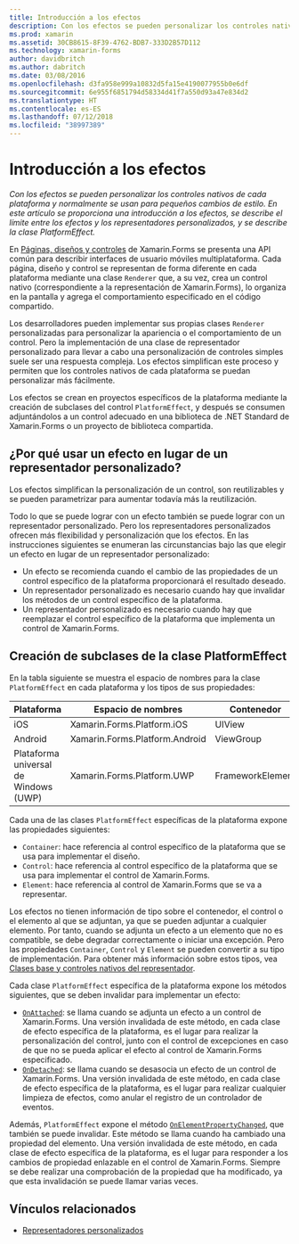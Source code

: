 ```yaml
---
title: Introducción a los efectos
description: Con los efectos se pueden personalizar los controles nativos de cada plataforma y normalmente se usan para pequeños cambios de estilo. En este artículo se proporciona una introducción a los efectos, se describe el límite entre los efectos y los representadores personalizados, y se describe la clase PlatformEffect.
ms.prod: xamarin
ms.assetid: 30CB8615-8F39-4762-BDB7-333D2B57D112
ms.technology: xamarin-forms
author: davidbritch
ms.author: dabritch
ms.date: 03/08/2016
ms.openlocfilehash: d3fa958e999a10832d5fa15e4190077955b0e6df
ms.sourcegitcommit: 6e955f6851794d58334d41f7a550d93a47e834d2
ms.translationtype: HT
ms.contentlocale: es-ES
ms.lasthandoff: 07/12/2018
ms.locfileid: "38997389"
---
```

# <a name="introduction-to-effects"></a>Introducción a los efectos

_Con los efectos se pueden personalizar los controles nativos de cada plataforma y normalmente se usan para pequeños cambios de estilo. En este artículo se proporciona una introducción a los efectos, se describe el límite entre los efectos y los representadores personalizados, y se describe la clase PlatformEffect._

En [Páginas, diseños y controles](~/xamarin-forms/user-interface/controls/index.md) de Xamarin.Forms se presenta una API común para describir interfaces de usuario móviles multiplataforma. Cada página, diseño y control se representan de forma diferente en cada plataforma mediante una clase `Renderer` que, a su vez, crea un control nativo (correspondiente a la representación de Xamarin.Forms), lo organiza en la pantalla y agrega el comportamiento especificado en el código compartido.

Los desarrolladores pueden implementar sus propias clases `Renderer` personalizadas para personalizar la apariencia o el comportamiento de un control. Pero la implementación de una clase de representador personalizado para llevar a cabo una personalización de controles simples suele ser una respuesta compleja. Los efectos simplifican este proceso y permiten que los controles nativos de cada plataforma se puedan personalizar más fácilmente.

Los efectos se crean en proyectos específicos de la plataforma mediante la creación de subclases del control `PlatformEffect`, y después se consumen adjuntándolos a un control adecuado en una biblioteca de .NET Standard de Xamarin.Forms o un proyecto de biblioteca compartida.

## <a name="why-use-an-effect-over-a-custom-renderer"></a>¿Por qué usar un efecto en lugar de un representador personalizado?

Los efectos simplifican la personalización de un control, son reutilizables y se pueden parametrizar para aumentar todavía más la reutilización.

Todo lo que se puede lograr con un efecto también se puede lograr con un representador personalizado. Pero los representadores personalizados ofrecen más flexibilidad y personalización que los efectos. En las instrucciones siguientes se enumeran las circunstancias bajo las que elegir un efecto en lugar de un representador personalizado:

- Un efecto se recomienda cuando el cambio de las propiedades de un control específico de la plataforma proporcionará el resultado deseado.
- Un representador personalizado es necesario cuando hay que invalidar los métodos de un control específico de la plataforma.
- Un representador personalizado es necesario cuando hay que reemplazar el control específico de la plataforma que implementa un control de Xamarin.Forms.

## <a name="subclassing-the-platformeffect-class"></a>Creación de subclases de la clase PlatformEffect

En la tabla siguiente se muestra el espacio de nombres para la clase `PlatformEffect` en cada plataforma y los tipos de sus propiedades:

|Plataforma|Espacio de nombres|Contenedor|Control|
|--- |--- |--- |--- |
|iOS|Xamarin.Forms.Platform.iOS|UIView|UIView|
|Android|Xamarin.Forms.Platform.Android|ViewGroup|Ver|
|Plataforma universal de Windows (UWP)|Xamarin.Forms.Platform.UWP|FrameworkElement|FrameworkElement|

Cada una de las clases `PlatformEffect` específicas de la plataforma expone las propiedades siguientes:

- `Container`: hace referencia al control específico de la plataforma que se usa para implementar el diseño.
- `Control`: hace referencia al control específico de la plataforma que se usa para implementar el control de Xamarin.Forms.
- `Element`: hace referencia al control de Xamarin.Forms que se va a representar.

Los efectos no tienen información de tipo sobre el contenedor, el control o el elemento al que se adjuntan, ya que se pueden adjuntar a cualquier elemento. Por tanto, cuando se adjunta un efecto a un elemento que no es compatible, se debe degradar correctamente o iniciar una excepción. Pero las propiedades `Container`, `Control` y `Element` se pueden convertir a su tipo de implementación. Para obtener más información sobre estos tipos, vea [Clases base y controles nativos del representador](~/xamarin-forms/app-fundamentals/custom-renderer/renderers.md).

Cada clase `PlatformEffect` específica de la plataforma expone los métodos siguientes, que se deben invalidar para implementar un efecto:

- [`OnAttached`](xref:Xamarin.Forms.Effect.OnAttached): se llama cuando se adjunta un efecto a un control de Xamarin.Forms. Una versión invalidada de este método, en cada clase de efecto específica de la plataforma, es el lugar para realizar la personalización del control, junto con el control de excepciones en caso de que no se pueda aplicar el efecto al control de Xamarin.Forms especificado.
- [`OnDetached`](xref:Xamarin.Forms.Effect.OnDetached): se llama cuando se desasocia un efecto de un control de Xamarin.Forms. Una versión invalidada de este método, en cada clase de efecto específica de la plataforma, es el lugar para realizar cualquier limpieza de efectos, como anular el registro de un controlador de eventos.

Además, `PlatformEffect` expone el método [`OnElementPropertyChanged`](xref:Xamarin.Forms.PlatformEffect`2.OnElementPropertyChanged(System.ComponentModel.PropertyChangedEventArgs)), que también se puede invalidar. Este método se llama cuando ha cambiado una propiedad del elemento. Una versión invalidada de este método, en cada clase de efecto específica de la plataforma, es el lugar para responder a los cambios de propiedad enlazable en el control de Xamarin.Forms. Siempre se debe realizar una comprobación de la propiedad que ha modificado, ya que esta invalidación se puede llamar varias veces.


## <a name="related-links"></a>Vínculos relacionados

- [Representadores personalizados](~/xamarin-forms/app-fundamentals/custom-renderer/index.md)
